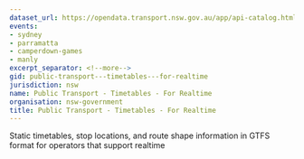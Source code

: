 ```yaml
---
dataset_url: https://opendata.transport.nsw.gov.au/app/api-catalog.html
events:
- sydney
- parramatta
- camperdown-games
- manly
excerpt_separator: <!--more-->
gid: public-transport---timetables---for-realtime
jurisdiction: nsw
name: Public Transport - Timetables - For Realtime
organisation: nsw-government
title: Public Transport - Timetables - For Realtime
---
```


Static timetables, stop locations, and route shape information in GTFS format for operators that support realtime